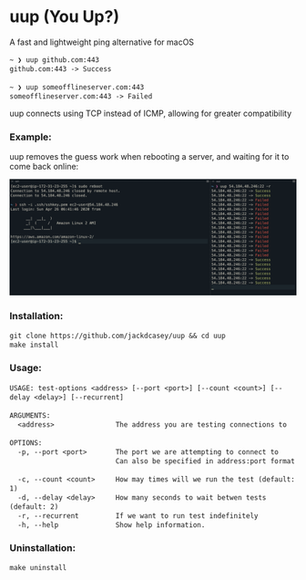 # uup (You Up?)

A fast and lightweight ping alternative for macOS

```
~ ❯ uup github.com:443                                                                                                       
github.com:443 -> Success

~ ❯ uup someofflineserver.com:443                                                                                           
someofflineserver.com:443 -> Failed
```
uup connects using TCP instead of ICMP, allowing for greater compatibility

### Example:
uup removes the guess work when rebooting a server, and waiting for it to come back online:

![image](./screenshots/screenshot1.png)

### Installation:
```
git clone https://github.com/jackdcasey/uup && cd uup
make install
```

### Usage: 
```
USAGE: test-options <address> [--port <port>] [--count <count>] [--delay <delay>] [--recurrent]

ARGUMENTS:
  <address>               The address you are testing connections to

OPTIONS:
  -p, --port <port>       The port we are attempting to connect to
                          Can also be specified in address:port format
                          
  -c, --count <count>     How may times will we run the test (default: 1)
  -d, --delay <delay>     How many seconds to wait betwen tests (default: 2)
  -r, --recurrent         If we want to run test indefinitely
  -h, --help              Show help information.
  ```
  ### Uninstallation:
```
make uninstall
```

  
